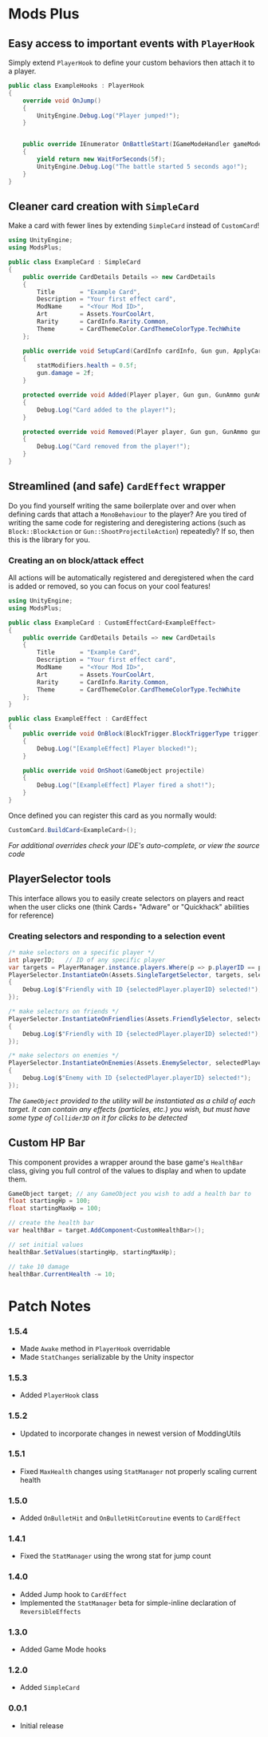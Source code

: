 # Mods Plus

## Easy access to important events with `PlayerHook`
Simply extend `PlayerHook` to define your custom behaviors then attach it to a player.

```cs
public class ExampleHooks : PlayerHook
{
	override void OnJump()
	{
		UnityEngine.Debug.Log("Player jumped!");
	}


	public override IEnumerator OnBattleStart(IGameModeHandler gameModeHandler)
	{
		yield return new WaitForSeconds(5f);
		UnityEngine.Debug.Log("The battle started 5 seconds ago!");
	}
}
```

## Cleaner card creation with `SimpleCard`
Make a card with fewer lines by extending `SimpleCard` instead of `CustomCard`!

```cs
using UnityEngine;
using ModsPlus;

public class ExampleCard : SimpleCard
{
	public override CardDetails Details => new CardDetails
	{
		Title       = "Example Card",
		Description = "Your first effect card",
		ModName     = "<Your Mod ID>",
		Art         = Assets.YourCoolArt,
		Rarity      = CardInfo.Rarity.Common,
		Theme       = CardThemeColor.CardThemeColorType.TechWhite
	};

	public override void SetupCard(CardInfo cardInfo, Gun gun, ApplyCardStats cardStats, CharacterStatModifiers statModifiers, Block block)
	{
		statModifiers.health = 0.5f;
		gun.damage = 2f;
	}

	protected override void Added(Player player, Gun gun, GunAmmo gunAmmo, CharacterData data, HealthHandler health, Gravity gravity, Block block, CharacterStatModifiers characterStats)
	{
		Debug.Log("Card added to the player!");
	}

	protected override void Removed(Player player, Gun gun, GunAmmo gunAmmo, CharacterData data, HealthHandler health, Gravity gravity, Block block, CharacterStatModifiers characterStats)
	{
		Debug.Log("Card removed from the player!");
	}
}
```

## Streamlined (and safe) `CardEffect` wrapper
Do you find yourself writing the same boilerplate over and over when defining cards that attach a `MonoBehaviour` to the player?
Are you tired of writing the same code for registering and deregistering actions (such as `Block::BlockAction` or `Gun::ShootProjectileAction`) repeatedly?
If so, then this is the library for you.

### Creating an on block/attack effect
All actions will be automatically registered and deregistered when the card is added or removed, so you can focus on your cool features!

```cs
using UnityEngine;
using ModsPlus;

public class ExampleCard : CustomEffectCard<ExampleEffect>
{
	public override CardDetails Details => new CardDetails
	{
		Title       = "Example Card",
		Description = "Your first effect card",
		ModName     = "<Your Mod ID>",
		Art         = Assets.YourCoolArt,
		Rarity      = CardInfo.Rarity.Common,
		Theme       = CardThemeColor.CardThemeColorType.TechWhite
	};
}

public class ExampleEffect : CardEffect
{
	public override void OnBlock(BlockTrigger.BlockTriggerType trigger)
	{
		Debug.Log("[ExampleEffect] Player blocked!");
	}

	public override void OnShoot(GameObject projectile)
	{
		Debug.Log("[ExampleEffect] Player fired a shot!");
	}
}
``` 

Once defined you can register this card as you normally would:
```cs
CustomCard.BuildCard<ExampleCard>();
```

*For additional overrides check your IDE's auto-complete, or view the source code*

## PlayerSelector tools
This interface allows you to easily create selectors on players and react when the user clicks one (think Cards+ "Adware" or "Quickhack" abilities for reference)

### Creating selectors and responding to a selection event
```cs
/* make selectors on a specific player */
int playerID;	// ID of any specific player
var targets = PlayerManager.instance.players.Where(p => p.playerID == playerID);
PlayerSelector.InstantiateOn(Assets.SingleTargetSelector, targets, selectedPlayer =>
{
	Debug.Log($"Friendly with ID {selectedPlayer.playerID} selected!");
});

/* make selectors on friends */
PlayerSelector.InstantiateOnFriendlies(Assets.FriendlySelector, selectedPlayer =>
{
	Debug.Log($"Friendly with ID {selectedPlayer.playerID} selected!");
});

/* make selectors on enemies */
PlayerSelector.InstantiateOnEnemies(Assets.EnemySelector, selectedPlayer =>
{
	Debug.Log($"Enemy with ID {selectedPlayer.playerID} selected!");
});
```

*The `GameObject` provided to the utility will be instantiated as a child of each target. It can contain any effects (particles, etc.) you wish, but must have some type of `Collider3D` on it for clicks to be detected*

## Custom HP Bar
This component provides a wrapper around the base game's `HealthBar` class, giving you full control of the values to display and when to update them.

```cs
GameObject target; // any GameObject you wish to add a health bar to
float startingHp = 100;
float startingMaxHp = 100;

// create the health bar
var healthBar = target.AddComponent<CustomHealthBar>();

// set initial values
healthBar.SetValues(startingHp, startingMaxHp);

// take 10 damage
healthBar.CurrentHealth -= 10;
```

# Patch Notes

### 1.5.4
- Made `Awake` method in `PlayerHook` overridable
- Made `StatChanges` serializable by the Unity inspector 

### 1.5.3
- Added `PlayerHook` class

### 1.5.2
- Updated to incorporate changes in newest version of ModdingUtils

### 1.5.1
- Fixed `MaxHealth` changes using `StatManager` not properly scaling current health

### 1.5.0
- Added `OnBulletHit` and `OnBulletHitCoroutine` events to `CardEffect`

### 1.4.1
- Fixed the `StatManager` using the wrong stat for jump count

### 1.4.0
- Added Jump hook to `CardEffect`
- Implemented the `StatManager` beta for simple-inline declaration of `ReversibleEffects`

### 1.3.0
- Added Game Mode hooks

### 1.2.0
- Added `SimpleCard`

### 0.0.1
- Initial release
